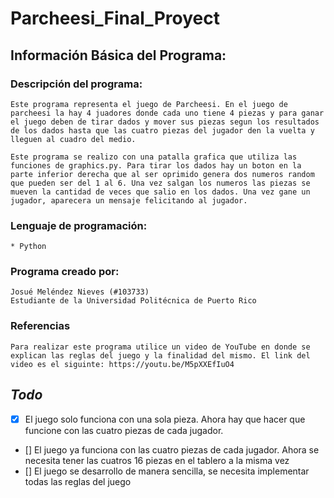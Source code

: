 # Parcheesi_Final_Proyect
## Información Básica del Programa:
### **Descripción del programa:**
    Este programa representa el juego de Parcheesi. En el juego de parcheesi la hay 4 juadores donde cada uno tiene 4 piezas y para ganar el juego deben de tirar dados y mover sus piezas segun los resultados de los dados hasta que las cuatro piezas del jugador den la vuelta y lleguen al cuadro del medio.

    Este programa se realizo con una patalla grafica que utiliza las funciones de graphics.py. Para tirar los dados hay un boton en la parte inferior derecha que al ser oprimido genera dos numeros random que pueden ser del 1 al 6. Una vez salgan los numeros las piezas se mueven la cantidad de veces que salio en los dados. Una vez gane un jugador, aparecera un mensaje felicitando al jugador. 

### **Lenguaje de programación:**
    * Python

### **Programa creado por:**
    Josué Meléndez Nieves (#103733)
    Estudiante de la Universidad Politécnica de Puerto Rico

### **Referencias**
    Para realizar este programa utilice un video de YouTube en donde se explican las reglas del juego y la finalidad del mismo. El link del video es el siguinte: https://youtu.be/M5pXXEfIuO4


## ***Todo***
- [x] El juego solo funciona con una sola pieza. Ahora hay que hacer que funcione con las cuatro piezas de cada jugador.
- [] El juego ya funciona con las cuatro piezas de cada jugador. Ahora se necesita tener las cuatros 16 piezas en el tablero a la misma vez
- [] El juego se desarrollo de manera sencilla, se necesita implementar todas las reglas del juego